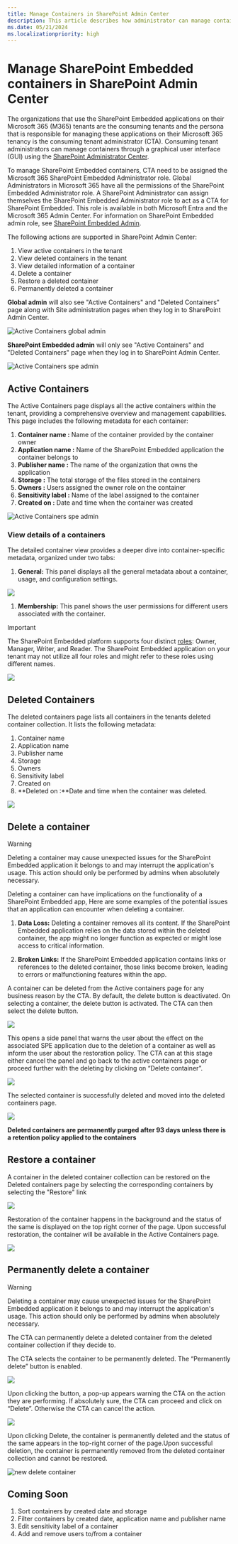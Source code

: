 ```yaml
---
title: Manage Containers in SharePoint Admin Center
description: This article describes how administrator can manage containers in SPAC.
ms.date: 05/21/2024
ms.localizationpriority: high
---
```

# Manage SharePoint Embedded containers in SharePoint Admin Center

The organizations that use the SharePoint Embedded applications on their Microsoft 365 (M365) tenants are the consuming tenants and the persona that is responsible for managing these applications on their Microsoft 365 tenancy is the consuming tenant administrator (CTA). Consuming tenant administrators can manage containers through a graphical user interface (GUI) using the [SharePoint Administrator Center](https://go.microsoft.com/fwlink/?linkid=2185219). 

To manage SharePoint Embedded containers, CTA need to be assigned the Microsoft 365 SharePoint Embedded Administrator role. Global Administrators in Microsoft 365 have all the permissions of the SharePoint Embedded Administrator role. A SharePoint Administrator can assign themselves the SharePoint Embedded Administrator role to act as a CTA for SharePoint Embedded. This role is available in both Microsoft Entra and the Microsoft 365 Admin Center.
For information on SharePoint Embedded admin role, see [SharePoint Embedded Admin](https://github.com/cindylay/sp-dev-docs/blob/update-ga/docs/embedded/concepts/admin-exp/adminrole.md).

The following actions are supported in SharePoint Admin Center:

1. View active containers in the tenant
2. View deleted containers in the tenant
3. View detailed information of a container
4. Delete a container
5. Restore a deleted container
6. Permanently deleted a container

**Global admin** will also see "Active Containers" and "Deleted Containers" page along with Site administration pages when they log in to SharePoint Admin Center. 

![Active Containers global admin](../../../images/ctaux1.png)


**SharePoint Embedded admin** will only see "Active Containers" and "Deleted Containers" page when they log in to SharePoint Admin Center. 

![Active Containers spe admin](../../../images/ctaux2.png)


## Active Containers
The Active Containers page displays all the active containers within the tenant, providing a comprehensive overview and management capabilities. This page includes the following metadata for each container:

1. **Container name :** Name of the container provided by the container owner
2. **Application name :** Name of the SharePoint Embedded application the container belongs to
3. **Publisher name :** The name of the organization that owns the application 
4. **Storage :** The total storage of the files stored in the containers
5. **Owners :** Users assigned the owner role on the container
6. **Sensitivity label :** Name of the label assigned to the container
7. **Created on :** Date and time when the container was created

![Active Containers spe admin](../../../images/ctaux3.png)


### View details of a containers
The detailed container view provides a deeper dive into container-specific metadata, organized under two tabs:

1. **General:** This panel displays all the general metadata about a container, usage, and configuration settings.

![](../../../images/ctaux4.png)


1. **Membership:** This panel shows the user permissions for different users associated with the container.

> [!IMPORTANT]
> The SharePoint Embedded platform supports four distinct [roles](docs/embedded/concepts/app-concepts/sharing-and-perm.md): Owner, Manager, Writer, and Reader. The SharePoint Embedded application on your tenant may not utilize all four roles and might refer to these roles using different names.
>
![](../../../images/ctaux5.png)


 ## Deleted Containers
The deleted containers page lists all containers in the tenants deleted container collection. It lists the following metadata:
1. Container name
2. Application name
3. Publisher name
4. Storage
5. Owners
6. Sensitivity label
7. Created on
8. **Deleted on :**Date and time when the container was deleted.

![](../../../images/ctaux6.png)


 ## Delete a container

> [!Warning]
>
> Deleting a container may cause unexpected issues for the SharePoint Embedded application it belongs to and may interrupt the application's usage. This action should only be performed by admins when absolutely necessary.

Deleting a container can have implications on the functionality of a SharePoint Embedded app, Here are some examples of the potential issues that an application can encounter when deleting a container.

1. **Data Loss:** Deleting a container removes all its content. If the SharePoint Embedded application relies on the data stored within the deleted container, the app might no longer function as expected or might lose access to critical information.

2. **Broken Links:** If the SharePoint Embedded application contains links or references to the deleted container, those links become broken, leading to errors or malfunctioning features within the app.

A container can be deleted from the Active containers page for any business reason by the CTA. By default, the delete button is deactivated. On selecting a container, the delete button is activated. The CTA can then select the delete button.

![](../../../images/ctaux7.png)


This opens a side panel that warns the user about the effect on the associated SPE application due to the deletion of a container as well as inform the user about the restoration policy. The CTA can at this stage either cancel the panel and go back to the active containers page or proceed further with the deleting by clicking on “Delete container”.

![](../../../images/ctaux8.png)

 
The selected container is successfully deleted and moved into the deleted containers page.

![](../../../images/ctaux9.png)


**Deleted containers are permanently purged after 93 days unless there is a retention policy applied to the containers**

## Restore a container
A container in the deleted container collection can be restored on the Deleted containers page by selecting the corresponding containers by selecting the "Restore" link

![](../../../images/ctaux10.png)

 
Restoration of the container happens in the background and the status of the same is displayed on the top right corner of the page. Upon successful restoration, the container will be available in the Active Containers page.

![](../../../images/ctaux11.png)


## Permanently delete a container

> [!Warning]
>
>Deleting a container may cause unexpected issues for the SharePoint Embedded application it belongs to and may interrupt the application's usage. This action should only be performed by admins when absolutely necessary.

The CTA can permanently delete a deleted container from the deleted container collection if they decide to.

The CTA selects the container to be permanently deleted. The “Permanently delete” button is enabled. 

![](../../../images/ctaux12.png)


Upon clicking the button, a pop-up appears warning the CTA on the action they are performing. If absolutely sure, the CTA can proceed and click on “Delete”. Otherwise the CTA can cancel the action.

![](../../../images/ctaux13.png)


Upon clicking Delete, the container is permanently deleted and the status of the same appears in the top-right corner of the page.Upon successful deletion, the container is permanently removed from the deleted container collection and cannot be restored.

![new delete container](../../../images/ctaux15-n.png)


## Coming Soon
1. Sort containers by created date and storage
2. Filter containers by created date, application name and publisher name
3. Edit sensitivity label of a container
4. Add and remove users to/from a container

